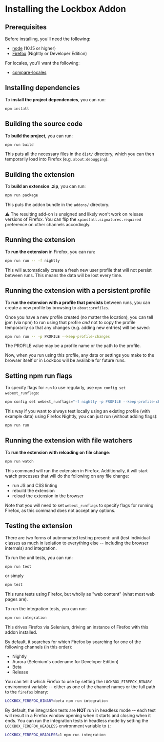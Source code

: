 # Installing the Lockbox Addon

## Prerequisites

Before installing, you'll need the following:

* [node](https://nodejs.org) (10.15 or higher)
* [Firefox](https://www.mozilla.org/en-US/firefox/channel/desktop/) (Nightly or Developer Edition)

For locales, you'll want the following:

* [compare-locales](https://developer.mozilla.org/en-US/docs/Mozilla/Projects/compare-locales)

## Installing dependencies

To **install the project dependencies**, you can run:

```sh
npm install
```

## Building the source code

To **build the project**, you can run:

```sh
npm run build
```

This puts all the necessary files in the `dist/` directory, which you can then
temporarily load into Firefox (e.g. `about:debugging`).

## Building the extension

To **build an extension .zip**, you can run:

```sh
npm run package
```

This puts the addon bundle in the `addons/` directory.

:warning: The resulting add-on is unsigned and likely won't work on release
versions of Firefox. You can flip the `xpinstall.signatures.required` preference
on other channels accordingly.

## Running the extension

To **run the extension** in Firefox, you can run:

```sh
npm run run -- -f nightly
```

This will automatically create a fresh new user profile that will not persist
between runs. This means the data will be lost every time.

## Running the extension with a persistent profile

To **run the extension with a profile that persists** between runs, you can
create a new profile by browsing to `about:profiles`.

Once you have a new profile created (no matter the location), you can tell jpm
(via npm) to run using that profile _and_ not to copy the profile temporarily
so that any changes (e.g. adding new entries) will be saved:

```sh
npm run run -- -p PROFILE --keep-profile-changes
```

The PROFILE value may be a profile name or the path to the profile.

Now, when you run using this profile, any data or settings you make to the
browser itself or in Lockbox will be available for future runs.

## Setting npm run flags 

To specify flags for `run` to use regularly, use `npm config set webext_runflags`:

```sh
npm config set webext_runflags="-f nightly -p PROFILE --keep-profile-changes"
```

This way if you want to always test locally using an existing profile (with
example data) using Firefox Nightly, you can just run (without adding flags):

```sh
npm run run
```

## Running the extension with file watchers

To **run the extension with reloading on file change**:

```sh
npm run watch
```

This command will run the extension in Firefox. Additionally, it will start
watch processes that will do the following on any file change:

* run JS and CSS linting
* rebuild the extension
* reload the extension in the browser

Note that you will need to set `webext_runflags` to specify flags for running
Firefox, as this command does not accept any options.

## Testing the extension

There are two forms of autmomated testing present: unit (test individual classes as much in isolation to everything else -- including the browser internals) and integration.

To run the unit tests, you can run:

```sh
npm run test
```

or simply

```sh
npm test
```

This runs tests using Firefox, but wholly as "web content" (what most web pages are).

To run the integration tests, you can run:

```sh
npm run integration
```

This drives Firefox via Selenium, driving an instance of Firefox with this addon installed.

By default, it searches for which Firefox by searching for one of the following channels (in this order):

* Nightly
* Aurora (Selenium's codename for Developer Edition)
* Beta
* Release

You can tell it which Firefox to use by setting the `LOCKBOX_FIREFOX_BINARY` environment variable -- either as one of the channel names or the full path to the `firefox` binary:

```sh
LOCKBOX_FIREFOX_BINARY=beta npm run integration
```

By default, the integration tests are **NOT** run in headless mode -- each test will result in a Firefox window opening when it starts and closing when it ends.  You can run the integration tests in headless mode by setting the `LOCKBOX_FIREFOX_HEADLESS` environment variable to `1`:

```sh
LOCKBOX_FIREFOX_HEADLESS=1 npm run integration
```
